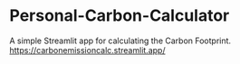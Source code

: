 # Personal-Carbon-Calculator
A simple Streamlit app for calculating the Carbon Footprint. 
https://carbonemissioncalc.streamlit.app/